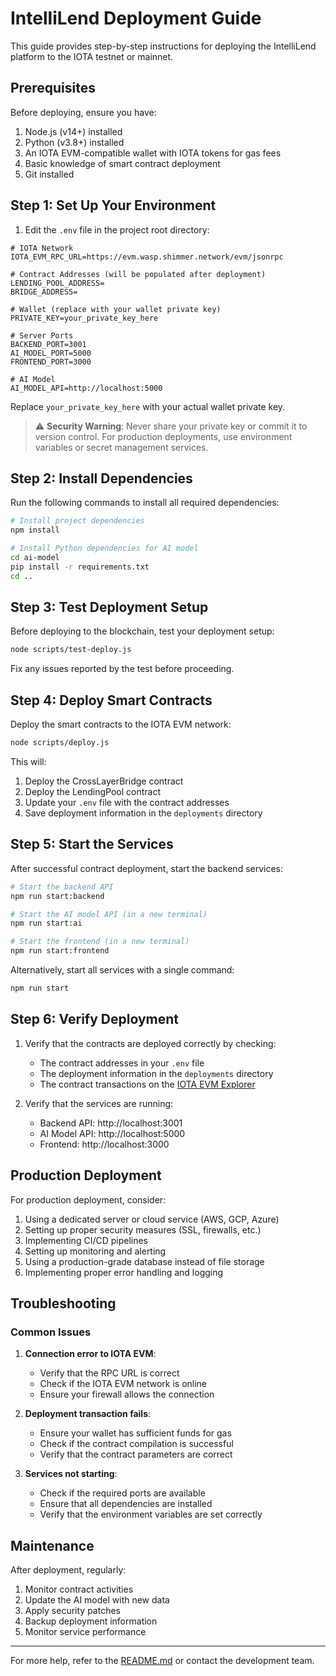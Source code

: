 # IntelliLend Deployment Guide

This guide provides step-by-step instructions for deploying the IntelliLend platform to the IOTA testnet or mainnet.

## Prerequisites

Before deploying, ensure you have:

1. Node.js (v14+) installed
2. Python (v3.8+) installed
3. An IOTA EVM-compatible wallet with IOTA tokens for gas fees
4. Basic knowledge of smart contract deployment
5. Git installed

## Step 1: Set Up Your Environment

1. Edit the `.env` file in the project root directory:

```
# IOTA Network
IOTA_EVM_RPC_URL=https://evm.wasp.shimmer.network/evm/jsonrpc

# Contract Addresses (will be populated after deployment)
LENDING_POOL_ADDRESS=
BRIDGE_ADDRESS=

# Wallet (replace with your wallet private key)
PRIVATE_KEY=your_private_key_here

# Server Ports
BACKEND_PORT=3001
AI_MODEL_PORT=5000
FRONTEND_PORT=3000

# AI Model
AI_MODEL_API=http://localhost:5000
```

Replace `your_private_key_here` with your actual wallet private key.

> ⚠️ **Security Warning**: Never share your private key or commit it to version control. For production deployments, use environment variables or secret management services.

## Step 2: Install Dependencies

Run the following commands to install all required dependencies:

```bash
# Install project dependencies
npm install

# Install Python dependencies for AI model
cd ai-model
pip install -r requirements.txt
cd ..
```

## Step 3: Test Deployment Setup

Before deploying to the blockchain, test your deployment setup:

```bash
node scripts/test-deploy.js
```

Fix any issues reported by the test before proceeding.

## Step 4: Deploy Smart Contracts

Deploy the smart contracts to the IOTA EVM network:

```bash
node scripts/deploy.js
```

This will:
1. Deploy the CrossLayerBridge contract
2. Deploy the LendingPool contract
3. Update your `.env` file with the contract addresses
4. Save deployment information in the `deployments` directory

## Step 5: Start the Services

After successful contract deployment, start the backend services:

```bash
# Start the backend API
npm run start:backend

# Start the AI model API (in a new terminal)
npm run start:ai

# Start the frontend (in a new terminal)
npm run start:frontend
```

Alternatively, start all services with a single command:

```bash
npm run start
```

## Step 6: Verify Deployment

1. Verify that the contracts are deployed correctly by checking:
   - The contract addresses in your `.env` file
   - The deployment information in the `deployments` directory
   - The contract transactions on the [IOTA EVM Explorer](https://explorer.wasp.shimmer.network/)

2. Verify that the services are running:
   - Backend API: http://localhost:3001
   - AI Model API: http://localhost:5000
   - Frontend: http://localhost:3000

## Production Deployment

For production deployment, consider:

1. Using a dedicated server or cloud service (AWS, GCP, Azure)
2. Setting up proper security measures (SSL, firewalls, etc.)
3. Implementing CI/CD pipelines
4. Setting up monitoring and alerting
5. Using a production-grade database instead of file storage
6. Implementing proper error handling and logging

## Troubleshooting

### Common Issues

1. **Connection error to IOTA EVM**:
   - Verify that the RPC URL is correct
   - Check if the IOTA EVM network is online
   - Ensure your firewall allows the connection

2. **Deployment transaction fails**:
   - Ensure your wallet has sufficient funds for gas
   - Check if the contract compilation is successful
   - Verify that the contract parameters are correct

3. **Services not starting**:
   - Check if the required ports are available
   - Ensure that all dependencies are installed
   - Verify that the environment variables are set correctly

## Maintenance

After deployment, regularly:

1. Monitor contract activities
2. Update the AI model with new data
3. Apply security patches
4. Backup deployment information
5. Monitor service performance

---

For more help, refer to the [README.md](../README.md) or contact the development team.
